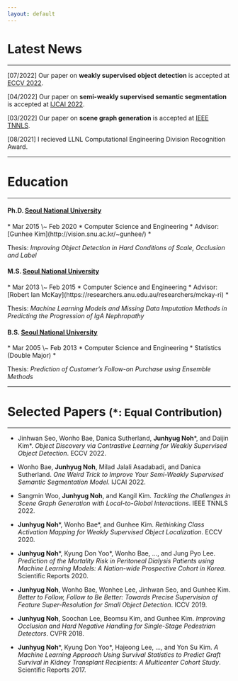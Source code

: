 ```yaml
---
layout: default
---
```


<!--Text can be **bold**, _italic_, or ~~strikethrough~~.-->

<!--[Link to another page](./another-page.html).-->

<!--There should be whitespace between paragraphs.-->

<!--There should be whitespace between paragraphs. We recommend including a README, or a file with information about your project.-->


<h1>Latest News</h1>

* * *

<p class="indent">
[07/2022] Our paper on <strong>weakly supervised object detection</strong> is accepted at <a href="https://eccv2022.ecva.net/">ECCV 2022</a>.
</p><p class="indent">
[04/2022] Our paper on <strong>semi-weakly supervised semantic segmentation</strong> is accepted at <a href="https://ijcai-22.org/">IJCAI 2022</a>.
</p><p class="indent">
[03/2022] Our paper on <strong>scene graph generation</strong> is accepted at <a href="https://cis.ieee.org/publications/t-neural-networks-and-learning-systems">IEEE TNNLS</a>.
</p><p class="indent">
[08/2021] I recieved LLNL Computational Engineering Division Recognition Award.
</p>
<!--</p><p class="indent">-->
<!--[11/2020] I joined <a href="https://www.llnl.gov/">Lawrence Livermore National Laboratory (LLNL)</a> as a postdoctoral researcher.-->
<!--</p><p class="indent">-->
<!--[08/2020] I was recognized as an outstanding reviewer of <a href="https://eccv2020.eu/outstanding-reviewers/">ECCV 2020</a>.-->
<!--</p><p class="indent">-->
<!--[07/2020] Our paper on <strong>Charlson Comorbidity Index (CCI)</strong> is accepted at <a href="https://www.nature.com/srep/">Scientific Reports</a>.-->
<!--</p><p class="indent">-->
<!--[07/2020] Our paper on <strong>weakly supervised object localization</strong> is accepted at <a href="https://eccv2020.eu/">ECCV 2020</a>.-->
<!--</p><p class="indent">-->
<!--[06/2020] We won 1st place at <strong>weakly supervised object localization</strong>, 2nd place at <strong>weakly supervised semantic segmentation</strong> of <a href="https://lidchallenge.github.io/">LID challenge 2020</a>, in conjunction with <a href="http://cvpr2020.thecvf.com/">CVPR 2020</a>.-->
<!--</p><p class="indent">-->
<!--[04/2020] Our paper on <strong>peritoneal dialysis</strong> is accepted at <a href="https://www.nature.com/srep/">Scientific Reports</a>.-->
<!--</p><p class="indent">-->
<!--[02/2020] I received SNU CSE best thesis award.-->
<!--</p><p class="lastindent">-->
<!--[07/2019] Our paper on <strong>small object detection</strong> is accepted at <a href="http://iccv2019.thecvf.com/">ICCV 2019</a>.-->


* * *

<h1>Education</h1>

* * *

<h4><strong>Ph.D.</strong> <a href="http://en.snu.ac.kr/">Seoul National University</a> </h4>
* Mar 2015 \~ Feb 2020
* Computer Science and Engineering
* Advisor: [Gunhee Kim](http://vision.snu.ac.kr/~gunhee/)
* <p class="thesisindent">Thesis: <i>Improving Object Detection in Hard Conditions of Scale, Occlusion and Label</i></p>

<h4><strong>M.S.</strong> <a href="http://en.snu.ac.kr/">Seoul National University</a> </h4>
* Mar 2013 \~ Feb 2015
* Computer Science and Engineering
* Advisor: [Robert Ian McKay](https://researchers.anu.edu.au/researchers/mckay-ri)
* <p class="thesisindent">Thesis: <i>Machine Learning Models and Missing Data Imputation Methods in Predicting the Progression of IgA Nephropathy</i>

<h4><strong>B.S.</strong> <a href="http://en.snu.ac.kr/">Seoul National University</a> </h4>
* Mar 2005 \~ Feb 2013
* Computer Science and Engineering
* Statistics (Double Major)
* <p class="thesisindent">Thesis: <i>Prediction of Customer’s Follow-on Purchase using Ensemble Methods</i>


* * *

<h1>Selected Papers <small>(*: Equal Contribution)</small></h1>

* * *

* Jinhwan Seo, Wonho Bae, Danica Sutherland, <strong>Junhyug Noh</strong>\*, and Daijin Kim\*. _Object Discovery via Contrastive Learning for Weakly Supervised Object Detection_. ECCV 2022.

* Wonho Bae, <strong>Junhyug Noh</strong>, Milad Jalali Asadabadi, and Danica Sutherland. _One Weird Trick to Improve Your Semi-Weakly Supervised Semantic Segmentation Model_. IJCAI 2022.

* Sangmin Woo, <strong>Junhyug Noh</strong>, and Kangil Kim. _Tackling the Challenges in Scene Graph Generation with Local-to-Global Interactions_. IEEE TNNLS 2022.

* <strong>Junhyug Noh</strong>\*, Wonho Bae\*, and Gunhee Kim. _Rethinking Class Activation Mapping for Weakly Supervised Object Localization_. ECCV 2020.

* <strong>Junhyug Noh</strong>\*, Kyung Don Yoo\*, Wonho Bae, ..., and Jung Pyo Lee. _Prediction of the Mortality Risk in Peritoneal Dialysis Patients using Machine Learning Models: A Nation-wide Prospective Cohort in Korea_. Scientific Reports 2020.

* <strong>Junhyug Noh</strong>, Wonho Bae, Wonhee Lee, Jinhwan Seo, and Gunhee Kim. _Better to Follow, Follow to Be Better: Towards Precise Supervision of Feature Super-Resolution for Small Object Detection_. ICCV 2019.

<!--* Kangil Kim, Dong-Kyun Kim, <strong>Junhyug Noh</strong>, and Minhyeok Kim, _Stable Forecasting of Environmental Time Series via Long Short Term Memory Recurrent Neural Network_, IEEE Access, 2018.-->

<!--* Kangil Kim, <strong>Junhyug Noh</strong>, Dong-Kyun Kim, and Minhyeok Kim. _Conflict Relaxation of Activation-Based Regularization for Neural Network_, IEEE Access 2018.-->

* <strong>Junhyug Noh</strong>, Soochan Lee, Beomsu Kim, and Gunhee Kim. _Improving Occlusion and Hard Negative Handling for Single-Stage Pedestrian Detectors_. CVPR 2018.

* <strong>Junhyug Noh</strong>\*, Kyung Don Yoo\*, Hajeong Lee, ..., and Yon Su Kim. _A Machine Learning Approach Using Survival Statistics to Predict Graft Survival in Kidney Transplant Recipients: A Multicenter Cohort Study_. Scientific Reports 2017.

<!--* Kyung Don Yoo, Clara Tammy Kim, Myoung-Hee Kim, <strong>Junhyug Noh</strong>, ..., and Jung Pyo Lee, _Superior Outcomes of Kidney Transplantation Compared with Dialysis_, Medicine, 2016.-->

<!--* <strong>Junhyug Noh</strong>\*, Kyung Don Yoo\*, Hajeong Lee, Dong Ki Kim, Chun Soo Lim, Young-Hoon Kim, Jung Pyo Lee, Gunhee Kim, and Yon Su Kim, _A Machine Learning Approach Using Survival Statistics to Predict Graft Survival in Kidney Transplant Recipients: A Multicenter Cohort Study_, Scientific Reports, 2017.-->

<!--* Kyung Don Yoo, Clara Tammy Kim, Myoung-Hee Kim, <strong>Junhyug Noh</strong>, Gunhee Kim, Ho Kim, Jung Nam An, Jae Yoon Park, Hyunjeong Cho, Kyoung Hoon Kim, Hyunwook Kim, Dong-Ryeol Ryu, Dong Ki Kim, Chun Soo Lim, Yon Su Kim, and Jung Pyo Lee, _Superior Outcomes of Kidney Transplantation Compared with Dialysis_, Medicine, 2016.-->
